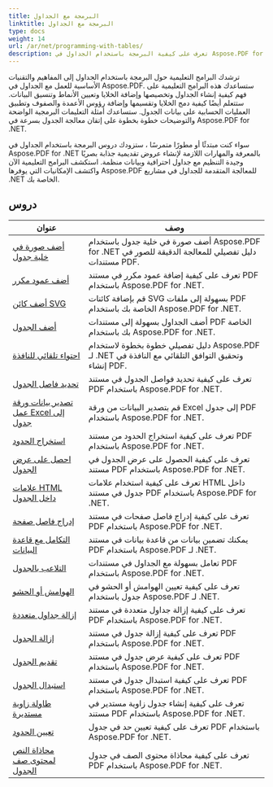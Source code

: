 ```yaml
---
title: البرمجة مع الجداول
linktitle: البرمجة مع الجداول
type: docs
weight: 14
url: /ar/net/programming-with-tables/
description: تعرف على كيفية البرمجة باستخدام الجداول في Aspose.PDF for .NET مع البرامج التعليمية خطوة بخطوة.
---
```

ترشدك البرامج التعليمية حول البرمجة باستخدام الجداول إلى المفاهيم والتقنيات الأساسية للعمل مع الجداول في Aspose.PDF. ستساعدك هذه البرامج التعليمية على فهم كيفية إنشاء الجداول وتخصيصها وإضافة الخلايا وتعيين الأنماط وتنسيق البيانات. ستتعلم أيضًا كيفية دمج الخلايا وتقسيمها وإضافة رؤوس الأعمدة والصفوف وتطبيق العمليات الحسابية على بيانات الجدول. ستساعدك أمثلة التعليمات البرمجية الواضحة والتوضيحات خطوة بخطوة على إتقان معالجة الجدول بسرعة في Aspose.PDF for .NET.

سواء كنت مبتدئًا أو مطورًا متمرسًا ، ستزودك دروس البرمجة باستخدام الجداول في Aspose.PDF for .NET بالمعرفة والمهارات اللازمة لإنشاء عروض تقديمية جذابة بصريًا وجيدة التنظيم مع جداول احترافية وبيانات منظمة. استكشف البرامج التعليمية الآن واكتشف الإمكانيات التي يوفرها Aspose.PDF للمعالجة المتقدمة للجداول في مشاريع .NET الخاصة بك.

## دروس
| عنوان | وصف |
| --- | --- | 
| [أضف صورة في خلية جدول](./add-image-in-a-table-cell/) | أضف صورة في خلية جدول باستخدام Aspose.PDF for .NET دليل تفصيلي للمعالجة الدقيقة للصور في مستندات PDF. |  
| [أضف عمود مكرر](./add-repeating-column/) | تعرف على كيفية إضافة عمود مكرر في مستند PDF باستخدام Aspose.PDF for .NET. |  
| [أضف كائن SVG](./add-svg-object/) | قم بإضافة كائنات SVG بسهولة إلى ملفات PDF الخاصة بك باستخدام Aspose.PDF for .NET. |  
| [أضف الجدول](./add-table/) | أضف الجداول بسهولة إلى مستندات PDF الخاصة بك باستخدام Aspose.PDF for .NET. |  
| [احتواء تلقائي للنافذة](./auto-fit-to-window/) | دليل تفصيلي خطوة بخطوة لاستخدام Aspose.PDF لـ .NET وتحقيق التوافق التلقائي مع النافذة في إنشاء PDF. |  
| [تحديد فاصل الجدول](./determine-table-break/) | تعرف على كيفية تحديد فواصل الجدول في مستند PDF باستخدام Aspose.PDF for .NET. |  
| [تصدير بيانات ورقة عمل Excel إلى جدول](./export-excel-worksheet-data-to-table/) | قم بتصدير البيانات من ورقة Excel إلى جدول PDF باستخدام Aspose.PDF for .NET. |  
| [استخراج الحدود](./extract-border/) | تعرف على كيفية استخراج الحدود من مستند PDF باستخدام Aspose.PDF for .NET. |  
| [احصل على عرض الجدول](./get-table-width/) | تعرف على كيفية الحصول على عرض الجدول في مستند PDF باستخدام Aspose.PDF for .NET. |  
| [علامات HTML داخل الجدول](./html-tags-inside-table/) | تعرف على كيفية استخدام علامات HTML داخل جدول في مستند PDF باستخدام Aspose.PDF for .NET. |  
| [إدراج فاصل صفحة](./insert-page-break/) | تعرف على كيفية إدراج فاصل صفحات في مستند PDF باستخدام Aspose.PDF for .NET. |  
| [التكامل مع قاعدة البيانات](./integrate-with-database/) | يمكنك تضمين بيانات من قاعدة بيانات في مستند PDF باستخدام Aspose.PDF لـ .NET. |  
| [التلاعب بالجدول](./manipulate-table/) | تعامل بسهولة مع الجداول في مستندات PDF باستخدام Aspose.PDF for .NET. |  
| [الهوامش أو الحشو](./margins-or-padding/) | تعرف على كيفية تعيين الهوامش أو الحشو في جدول باستخدام Aspose.PDF لـ .NET. |  
| [إزالة جداول متعددة](./remove-multiple-tables/) | تعرف على كيفية إزالة جداول متعددة في مستند PDF باستخدام Aspose.PDF for .NET. |  
| [إزالة الجدول](./remove-table/) | تعرف على كيفية إزالة جدول في مستند PDF باستخدام Aspose.PDF for .NET. |  
| [تقديم الجدول](./render-table/) | تعرف على كيفية عرض جدول في مستند PDF باستخدام Aspose.PDF for .NET. |  
| [استبدال الجدول](./replace-table/) | تعرف على كيفية استبدال جدول في مستند PDF باستخدام Aspose.PDF for .NET. |  
| [طاولة زاوية مستديرة](./rounded-corner-table/) | تعرف على كيفية إنشاء جدول زاوية مستدير في مستند PDF باستخدام Aspose.PDF for .NET. |  
| [تعيين الحدود](./set-border/) | تعرف على كيفية تعيين حد في جدول PDF باستخدام Aspose.PDF for .NET. |  
| [محاذاة النص لمحتوى صف الجدول](./text-alignment-for-table-row-content/) | تعرف على كيفية محاذاة محتوى الصف في جدول PDF باستخدام Aspose.PDF for .NET. |  